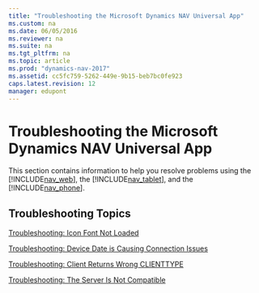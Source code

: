 ```yaml
---
title: "Troubleshooting the Microsoft Dynamics NAV Universal App"
ms.custom: na
ms.date: 06/05/2016
ms.reviewer: na
ms.suite: na
ms.tgt_pltfrm: na
ms.topic: article
ms.prod: "dynamics-nav-2017"
ms.assetid: cc5fc759-5262-449e-9b15-beb7bc0fe923
caps.latest.revision: 12
manager: edupont
---
```

# Troubleshooting the Microsoft Dynamics NAV Universal App
This section contains information to help you resolve problems using the [!INCLUDE[nav_web](includes/nav_web_md.md)], the [!INCLUDE[nav_tablet](includes/nav_tablet_md.md)], and the [!INCLUDE[nav_phone](includes/nav_phone_md.md)].  
  
## Troubleshooting Topics  
 <!-- [Troubleshooting: Compression Option in IIS](Troubleshooting--Compression-Option-in-IIS.md)  
  
 [Troubleshooting: The File that You Are Trying to Use Is Too Large](Troubleshooting--The-File-that-You-Are-Trying-to-Use-Is-Too-Large.md) -->  
  
 [Troubleshooting: Icon Font Not Loaded](Troubleshooting--Icon-Font-Not-Loaded.md)  
  
 [Troubleshooting: Device Date is Causing Connection Issues](Troubleshooting--Device-Date-is-Causing-Connection-Issues.md)  
  
 [Troubleshooting: Client Returns Wrong CLIENTTYPE](Troubleshooting--Client-Returns-Wrong-CLIENTTYPE.md)  
  
 [Troubleshooting: The Server Is Not Compatible](Troubleshooting--The-Server-Is-Not-Compatible.md)